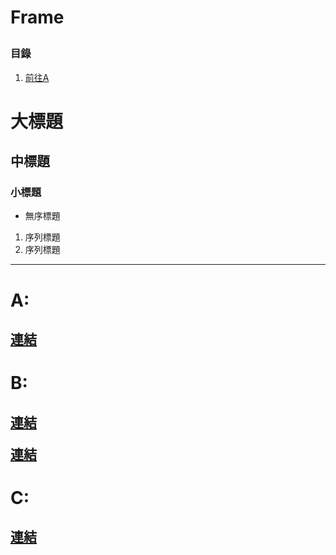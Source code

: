 # Frame</p>

### 目錄
1. [前往A](#A)


# 大標題
## 中標題
### 小標題
* 無序標題
1. 序列標題
2. 序列標題
----
# A: </p>
[連結](#Link)
----
# B: </p>
[連結](#Link)</p>
[連結](#Link)
----
# C: </p>
[連結](#Link)
----

